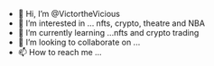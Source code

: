 - 👋 Hi, I’m @VictortheVicious
- 👀 I’m interested in ... nfts, crypto, theatre and NBA
- 🌱 I’m currently learning ...nfts and crypto trading 
- 💞️ I’m looking to collaborate on ...
- 📫 How to reach me ...

<!---
VictortheVicious/VictortheVicious is a ✨ special ✨ repository because its `README.md` (this file) appears on your GitHub profile.
You can click the Preview link to take a look at your changes.
--->
